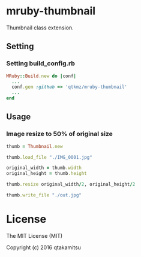 # mruby-thumbnail

Thumbnail class extension.

## Setting

### Setting build_config.rb

```rb
MRuby::Build.new do |conf|
  ...
  conf.gem :github => 'qtkmz/mruby-thumbnail'
  ...
end
```

## Usage

### Image resize to 50% of original size

```rb
thumb = Thumbnail.new

thumb.load_file "./IMG_0001.jpg"

original_width = thumb.width
original_height = thumb.height

thumb.resize original_width/2, original_height/2

thumb.write_file "./out.jpg"
```

# License
The MIT License (MIT)

Copyright (c) 2016 qtakamitsu

